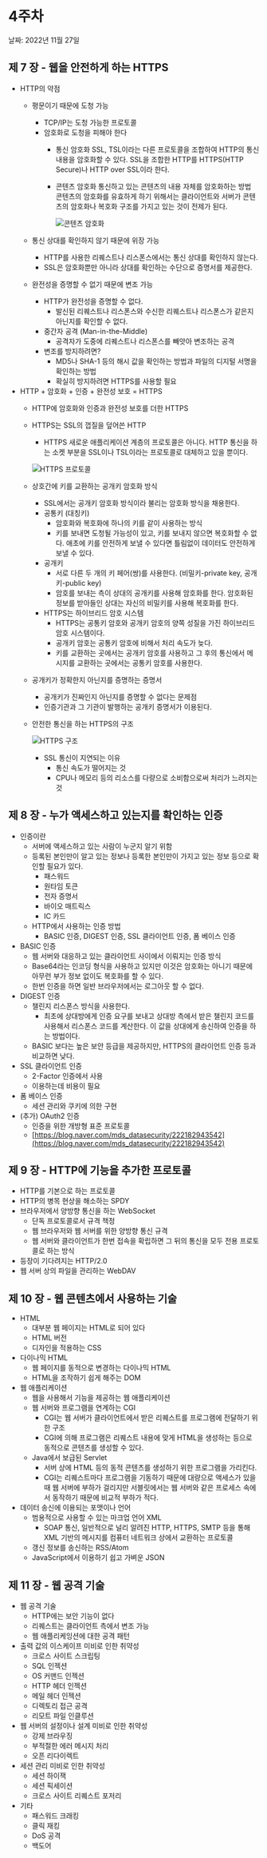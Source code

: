 # 4주차

날짜: 2022년 11월 27일

## 제 7 장 - 웹을 안전하게 하는 HTTPS

- HTTP의 약점
    - 평문이기 때문에 도청 가능
        - TCP/IP는 도청 가능한 프로토콜
        - 암호화로 도청을 피해야 한다
            - 통신 암호화
            SSL, TSL이라는 다른 프로토콜을 조합하여 HTTP의 통신 내용을 암호화할 수 있다.
            SSL을 조합한 HTTP를 HTTPS(HTTP Secure)나 HTTP over SSL이라 한다.
            - 콘텐츠 암호화
            통신하고 있는 콘텐츠의 내용 자체를 암호화하는 방법
            콘텐츠의 암호화를 유효하게 하기 위해서는 클라이언트와 서버가 콘텐츠의 암호화나 복호화 구조를 가지고 있는 것이 전제가 된다.
                
                ![콘텐츠 암호화](images/콘텐츠%20암호화.png)
                
    - 통신 상대를 확인하지 않기 때문에 위장 가능
        - HTTP를 사용한 리퀘스트나 리스폰스에서는 통신 상대를 확인하지 않는다.
        - SSL은 암호화뿐만 아니라 상대를 확인하는 수단으로 증명서를 제공한다.
    - 완전성을 증명할 수 없기 때문에 변조 가능
        - HTTP가 완전성을 증명할 수 없다.
            - 발신된 리퀘스트나 리스폰스와 수신한 리퀘스트나 리스폰스가 같은지 아닌지를 확인할 수 없다.
        - 중간자 공격 (Man-in-the-Middle)
            - 공격자가 도중에 리퀘스트나 리스폰스를 빼앗아 변조하는 공격
        - 변조를 방지하려면?
            - MD5나 SHA-1 등의 해시 값을 확인하는 방법과 파일의 디지털 서명을 확인하는 방법
            - 확실히 방지하려면 HTTPS를 사용할 필요
- HTTP + 암호화 + 인증 + 완전성 보호 = HTTPS
    - HTTP에 암호화와 인증과 완전성 보호를 더한 HTTPS
    - HTTPS는 SSL의 껍질을 덮어쓴 HTTP
        - HTTPS 새로운 애플리케이션 계층의 프로토콜은 아니다.
        HTTP 통신을 하는 소켓 부분을 SSL이나 TSL이라는 프로토콜로 대체하고 있을 뿐이다.
        
        ![HTTPS 프로토콜](./images/HTTPS%20프로토콜.png)
        
    - 상호간에 키를 교환하는 공개키 암호화 방식
        - SSL에서는 공개키 암호화 방식이라 불리는 암호화 방식을 채용한다.
        - 공통키 (대칭키)
            - 암호화와 복호화에 하나의 키를 같이 사용하는 방식
            - 키를 보내면 도청될 가능성이 있고, 키를 보내지 않으면 복호화할 수 없다.
            애초에 키를 안전하게 보낼 수 있다면 틀림없이 데이터도 안전하게 보낼 수 있다.
        - 공개키
            - 서로 다른 두 개의 키 페어(쌍)를 사용한다. (비밀키-private key, 공개키-public key)
            - 암호를 보내는 측이 상대의 공개키를 사용해 암호화를 한다.
            암호화된 정보를 받아들인 상대는 자신의 비밀키를 사용해 복호화를 한다.
        - HTTPS는 하이브리드 암호 시스템
            - HTTPS는 공통키 암호와 공개키 암호의 양쪽 성질을 가진 하이브리드 암호 시스템이다.
            - 공개키 암호는 공통키 암호에 비해서 처리 속도가 늦다.
            - 키를 교환하는 곳에서는 공개키 암호를 사용하고 
            그 후의 통신에서 메시지를 교환하는 곳에서는 공통키 암호를 사용한다.
    - 공개키가 정확한지 아닌지를 증명하는 증명서
        - 공개키가 진짜인지 아닌지를 증명할 수 없다는 문제점
        - 인증기관과 그 기관이 발행하는 공개키 증명서가 이용된다.
    - 안전한 통신을 하는 HTTPS의 구조
        
        ![HTTPS 구조](./images/HTTPS%20구조.png)
        
        - SSL 통신이 지연되는 이유
            - 통신 속도가 떨어지는 것
            - CPU나 메모리 등의 리소스를 다량으로 소비함으로써 처리가 느려지는 것

## 제 8 장 - 누가 액세스하고 있는지를 확인하는 인증

- 인증이란
    - 서버에 액세스하고 있는 사람이 누군지 알기 위함
    - 등록된 본인만이 알고 있는 정보나 등록한 본인만이 가지고 있는 정보 등으로 확인할 필요가 있다.
        - 패스워드
        - 원타임 토큰
        - 전자 증명서
        - 바이오 매트릭스
        - IC 카드
    - HTTP에서 사용하는 인증 방법
        - BASIC 인증, DIGEST 인증, SSL 클라이언트 인증, 폼 베이스 인증
- BASIC 인증
    - 웹 서버와 대응하고 있는 클라이언트 사이에서 이뤄지는 인증 방식
    - Base64라는 인코딩 형식을 사용하고 있지만 이것은 암호화는 아니기 때문에
    아무런 부가 정보 없이도 복호화를 할 수 있다.
    - 한번 인증을 하면 일반 브라우저에서는 로그아웃 할 수 없다.
- DIGEST 인증
    - 챌린지 리스폰스 방식을 사용한다.
        - 최초에 상대방에게 인증 요구를 보내고 상대방 측에서 받은 챌린지 코드를 사용해서 리스폰스 코드를 계산한다.
        이 값을 상대에게 송신하여 인증을 하는 방법이다.
    - BASIC 보다는 높은 보안 등급을 제공하지만, HTTPS의 클라이언트 인증 등과 비교하면 낮다.
- SSL 클라이언트 인증
    - 2-Factor 인증에서 사용
    - 이용하는데 비용이 필요
- 폼 베이스 인증
    - 세션 관리와 쿠키에 의한 구현
- (추가) OAuth2 인증
    - 인증을 위한 개방형 표준 프로토콜
    - [https://blog.naver.com/mds_datasecurity/222182943542](https://blog.naver.com/mds_datasecurity/222182943542)

## 제 9 장 - HTTP에 기능을 추가한 프로토콜

- HTTP를 기본으로 하는 프로토콜
- HTTP의 병목 현상을 해소하는 SPDY
- 브라우저에서 양방향 통신을 하는 WebSocket
    - 단독 프로토콜로서 규격 책정
    - 웹 브라우저와 웹 서버를 위한 양방향 통신 규격
    - 웹 서버와 클라이언트가 한번 접속을 확립하면 그 뒤의 통신을 모두 전용 프로토콜로 하는 방식
- 등장이 기다려지는 HTTP/2.0
- 웹 서버 상의 파일을 관리하는 WebDAV

## 제 10 장 - 웹 콘텐츠에서 사용하는 기술

- HTML
    - 대부분 웹 페이지는 HTML로 되어 있다
    - HTML 버전
    - 디자인을 적용하는 CSS
- 다이나믹 HTML
    - 웹 페이지를 동적으로 변경하는 다이나믹 HTML
    - HTML을 조작하기 쉽게 해주는 DOM
- 웹 애플리케이션
    - 웹을 사용해서 기능을 제공하는 웹 애플리케이션
    - 웹 서버와 프로그램을 연계하는 CGI
        - CGI는 웹 서버가 클라이언트에서 받은 리퀘스트를 프로그램에 전달하기 위한 구조
        - CGI에 의해 프로그램은 리퀘스트 내용에 맞게 HTML을 생성하는 등으로 동적으로 콘텐츠를 생성할 수 있다.
    - Java에서 보급된 Servlet
        - 서버 상에 HTML 등의 동적 콘텐츠를 생성하기 위한 프로그램을 가리킨다.
        - CGI는 리퀘스트마다 프로그램을 기동하기 때문에 대량으로 액세스가 있을 때 웹 서버에 부하가 걸리지만
        서블릿에서는 웹 서버와 같은 프로세스 속에서 동작하기 때문에 비교적 부하가 적다.
- 데이터 송신에 이용되는 포맷이나 언어
    - 범용적으로 사용할 수 있는 마크업 언어 XML
        - SOAP 통신, 일반적으로 널리 알려진 HTTP, HTTPS, SMTP 등을 통해 XML 기반의 메시지를 컴퓨터 네트워크 상에서 교환하는 프로토콜
    - 갱신 정보를 송신하는 RSS/Atom
    - JavaScript에서 이용하기 쉽고 가벼운 JSON

## 제 11 장 - 웹 공격 기술

- 웹 공격 기술
    - HTTP에는 보안 기능이 없다
    - 리퀘스트는 클라이언트 측에서 변조 가능
    - 웹 애플리케잉션에 대한 공격 패턴
- 출력 값의 이스케이프 미비로 인한 취약성
    - 크로스 사이트 스크립팅
    - SQL 인젝션
    - OS 커맨드 인젝션
    - HTTP 헤더 인젝션
    - 메일 헤더 인젝션
    - 디렉토리 접근 공격
    - 리모트 파일 인클루션
- 웹 서버의 설정이나 설계 미비로 인한 취약성
    - 강제 브라우징
    - 부적절한 에러 메시지 처리
    - 오픈 리다이렉트
- 세션 관리 미비로 인한 취약성
    - 세션 하이잭
    - 세션 픽세이션
    - 크로스 사이트 리퀘스트 포저리
- 기타
    - 패스워드 크래킹
    - 클릭 재킹
    - DoS 공격
    - 백도어